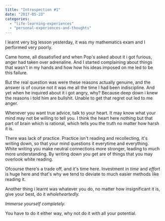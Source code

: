 ```yaml
---
title: "Introspection #1"
date: "2017-05-23"
categories: 
  - "life-learning-experiences"
  - "personal-experiences-and-thoughts"
---
```


I learnt very big lesson yesterday, it was my mathematics exam and I performed very poorly.

Came home, all dissatisfied and when Pop's asked about it i got furious, anger had taken over adrenaline. And I started complaining about things that wasn't in my hands and how how his ideas imposed on me led to be this failure.

But the real question was were these reasons actually genuine, and the answer is of course not it was me all the time I had been indiscipline. And yet when he inquired about it i got angry, why? Because deep down i knew the reasons i told him are bullshit. Unable to get that regret out led to me anger.

Whenever you want true advice, talk to your heart. It may know what your mind may not be willing to tell you. I think the heart here nothing but that part of brain which is rational, which tells you the truth no matter how harsh it is.

There was lack of practice. Practice isn't reading and recollecting, it's writing down, so that your mind questions it everytime and everything. White writing you make neutral connections more stronger, leading to much more understanding. By writing down you get are of things that you may overlook white reading.

Ofcourse there's a trade off, and it's time here. Investment in _time_ and _effort_ is huge here and that's why we tend to deviate to much easier methods like reading it.

Another thing i learnt was whatever you do, no matter how insignificant it is, give your best, do it _wholeheartedly._

_Immerse yourself completely._

You have to do it either way, why not do it with all your potential.
